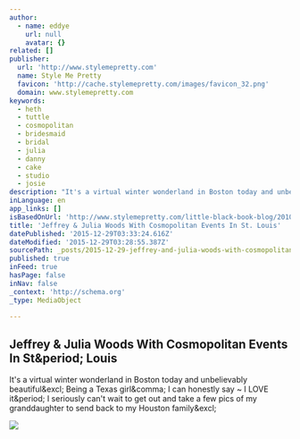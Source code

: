 ```yaml
---
author:
  - name: eddye
    url: null
    avatar: {}
related: []
publisher:
  url: 'http://www.stylemepretty.com'
  name: Style Me Pretty
  favicon: 'http://cache.stylemepretty.com/images/favicon_32.png'
  domain: www.stylemepretty.com
keywords:
  - heth
  - tuttle
  - cosmopolitan
  - bridesmaid
  - bridal
  - julia
  - danny
  - cake
  - studio
  - josie
description: "It's a virtual winter wonderland in Boston today and unbelievably beautiful! Being a Texas girl, I can honestly say ~ I LOVE it. I seriously can't wait to get out and take a few pics of my granddaughter to send back to my Houston family!"
inLanguage: en
app_links: []
isBasedOnUrl: 'http://www.stylemepretty.com/little-black-book-blog/2010/12/27/jeffrey-julia-woods-with-cosmopolitan-events-in-st-louis/'
title: 'Jeffrey & Julia Woods With Cosmopolitan Events In St. Louis'
datePublished: '2015-12-29T03:33:24.616Z'
dateModified: '2015-12-29T03:28:55.387Z'
sourcePath: _posts/2015-12-29-jeffrey-and-julia-woods-with-cosmopolitan-events-in-st-louis.md
published: true
inFeed: true
hasPage: false
inNav: false
_context: 'http://schema.org'
_type: MediaObject

---
```

<article style=""><h1>Jeffrey &amp; Julia Woods With Cosmopolitan Events In St&amp;period; Louis</h1><p>It's a virtual winter wonderland in Boston today and unbelievably beautiful&amp;excl; Being a Texas girl&amp;comma; I can honestly say ~ I LOVE it&amp;period; I seriously can't wait to get out and take a few pics of my granddaughter to send back to my Houston family&amp;excl;</p><img src="http://o.aolcdn.com/smp/is/wp-content/gallery/ibb/eddye/ibb-1293456082$!600x.jpg" /></article>